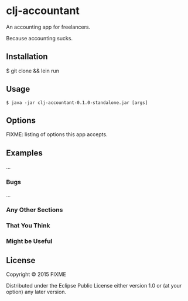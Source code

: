 # clj-accountant

An accounting app for freelancers.

Because accounting sucks.

## Installation

$ git clone && lein run

## Usage



    $ java -jar clj-accountant-0.1.0-standalone.jar [args]

## Options

FIXME: listing of options this app accepts.

## Examples

...

### Bugs

...

### Any Other Sections
### That You Think
### Might be Useful

## License

Copyright © 2015 FIXME

Distributed under the Eclipse Public License either version 1.0 or (at
your option) any later version.
